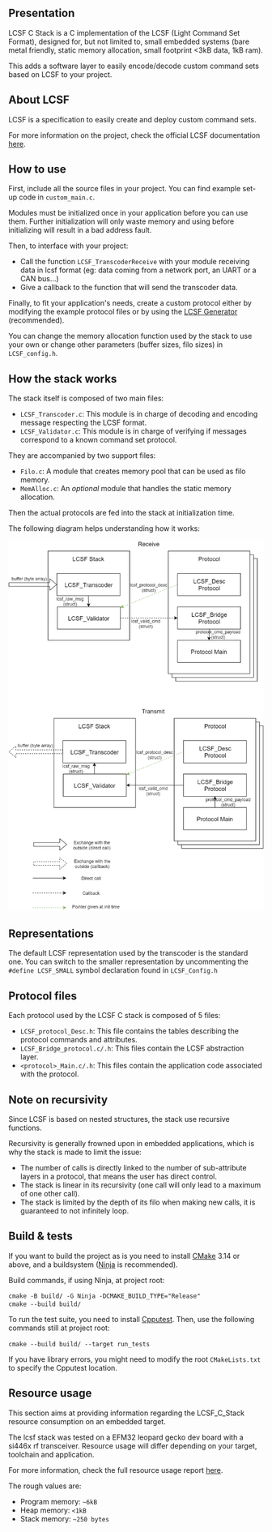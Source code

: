 ## Presentation

LCSF C Stack is a C implementation of the LCSF (Light Command Set Format), designed for, but not limited to, small embedded systems (bare metal friendly, static memory allocation, small footprint <3kB data, 1kB ram).

This adds a software layer to easily encode/decode custom command sets based on LCSF to your project.

## About LCSF

LCSF is a specification to easily create and deploy custom command sets.

For more information on the project, check the official LCSF documentation [here](https://jean-roland.github.io/LCSF_Doc/).

## How to use
First, include all the source files in your project. You can find example set-up code in `custom_main.c`.

Modules must be initialized once in your application before you can use them. Further initialization will only waste memory and using before initializing will result in a bad address fault.

Then, to interface with your project:
* Call the function `LCSF_TranscoderReceive` with your module receiving data in lcsf format (eg: data coming from a network port, an UART or a CAN bus...)
* Give a callback to the function that will send the transcoder data.

Finally, to fit your application's needs, create a custom protocol either by modifying the example protocol files or by using the [LCSF Generator](https://github.com/jean-roland/LCSF_Generator) (recommended).

You can change the memory allocation function used by the stack to use your own or change other parameters (buffer sizes, filo sizes) in `LCSF_config.h`.

## How the stack works

The stack itself is composed of two main files:
* `LCSF_Transcoder.c`: This module is in charge of decoding and encoding message respecting the LCSF format.
* `LCSF_Validator.c`: This module is in charge of verifying if messages correspond to a known command set protocol.

They are accompanied by two support files:
* `Filo.c`: A module that creates memory pool that can be used as filo memory.
* `MemAlloc.c`: An _optional_ module that handles the static memory allocation.

Then the actual protocols are fed into the stack at initialization time.

The following diagram helps understanding how it works:

![LCSF C Stack](./Doc/img/Stack.png)

## Representations

The default LCSF representation used by the transcoder is the standard one. You can switch to the smaller representation by uncommenting the `#define LCSF_SMALL` symbol declaration found in `LCSF_Config.h`

## Protocol files

Each protocol used by the LCSF C stack is composed of 5 files:
* `LCSF_protocol_Desc.h`: This file contains the tables describing the protocol commands and attributes.
* `LCSF_Bridge_protocol.c/.h`: This files contain the LCSF abstraction layer.
* `<protocol>_Main.c/.h`: This files contain the application code associated with the protocol.

## Note on recursivity

Since LCSF is based on nested structures, the stack use recursive functions.

Recursivity is generally frowned upon in embedded applications, which is why the stack is made to limit the issue:
* The number of calls is directly linked to the number of sub-attribute layers in a protocol, that means the user has direct control.
* The stack is linear in its recursivity (one call will only lead to a maximum of one other call).
* The stack is limited by the depth of its filo when making new calls, it is guaranteed to not infinitely loop.

## Build & tests

If you want to build the project as is you need to install [CMake](https://cmake.org/) 3.14 or above, and a buildsystem ([Ninja](https://ninja-build.org/) is recommended).

Build commands, if using Ninja, at project root:
 ```
 cmake -B build/ -G Ninja -DCMAKE_BUILD_TYPE="Release"
 cmake --build build/
 ```

To run the test suite, you need to install [Cpputest](http://cpputest.github.io/). Then, use the following commands still at project root:

`cmake --build build/ --target run_tests`

If you have library errors, you might need to modify the root `CMakeLists.txt` to specify the Cpputest location.

## Resource usage

This section aims at providing information regarding the LCSF_C_Stack resource consumption on an embedded target.

The lcsf stack was tested on a EFM32 leopard gecko dev board with a si446x rf transceiver. Resource usage will differ depending on your target, toolchain and application.

For more information, check the full resource usage report [here](./Resource_usage.md).

The rough values are:
* Program memory: `~6kB`
* Heap memory: `<1kB`
* Stack memory: `~250 bytes`
